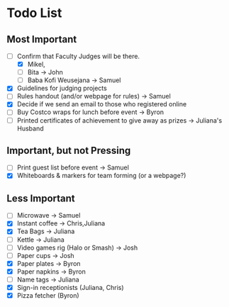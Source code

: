 # Todo List

## Most Important

- [ ] Confirm that Faculty Judges will be there. 
  - [x] Mikel, 
  - [ ] Bita -> John
  - [ ] Baba Kofi Weusejana -> Samuel
- [x] Guidelines for judging projects
- [ ] Rules handout (and/or webpage for rules) -> Samuel
- [x] Decide if we send an email to those who registered online
- [ ] Buy Costco wraps for lunch before event -> Byron
- [ ] Printed certificates of achievement to give away as prizes -> Juliana's Husband

## Important, but not Pressing

- [ ] Print guest list before event -> Samuel
- [x] Whiteboards & markers for team forming (or a webpage?)

## Less Important

- [ ] Microwave -> Samuel
- [x] Instant coffee -> Chris,Juliana
- [x] Tea Bags -> Juliana
- [ ] Kettle -> Juliana
- [ ] Video games rig (Halo or Smash) -> Josh
- [ ] Paper cups -> Josh
- [x] Paper plates -> Byron
- [x] Paper napkins -> Byron
- [ ] Name tags -> Juliana
- [X] Sign-in receptionists (Juliana, Chris)
- [X] Pizza fetcher (Byron)
